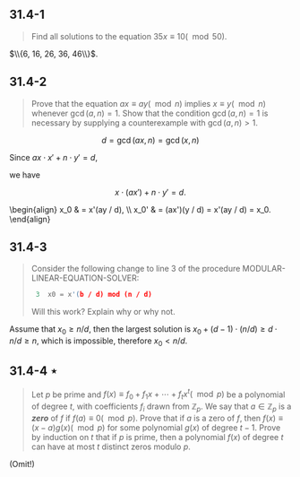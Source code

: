 ## 31.4-1

> Find all solutions to the equation $35x \equiv 10 (\mod 50)$.

$\\{6, 16, 26, 36, 46\\}$.

## 31.4-2

> Prove that the equation $ax \equiv ay (\mod n)$ implies $x \equiv y (\mod n)$ whenever $\gcd(a, n) = 1$. Show that the condition $\gcd(a, n) = 1$ is necessary by supplying a counterexample with $\gcd(a, n) > 1$.

$$d = \gcd(ax, n) = \gcd(x, n)$$

Since $ax \cdot x' + n \cdot y' = d$, 

we have

$$x \cdot (ax') + n \cdot y' = d.$$

\begin{align}
 x_0 & = x'(ay / d), \\\\
x_0' & = (ax')(y / d) = x'(ay / d) = x_0.
\end{align}

## 31.4-3

> Consider the following change to line 3 of the procedure $\text{MODULAR-LINEAR-EQUATION-SOLVER}$:
> 
> ```cpp
>  3  x0 = x'(b / d) mod (n / d)
> ```
>
> Will this work? Explain why or why not.

Assume that $x_0 \ge n / d$, then the largest solution is $x_0 + (d - 1) \cdot (n / d) \ge d \cdot n / d \ge n$, which is impossible, therefore $x_0 < n / d$.

## 31.4-4 $\star$

> Let $p$ be prime and $f(x) \equiv f_0 + f_1 x + \cdots + f_tx^t (\mod p)$ be a polynomial of degree $t$, with coefficients $f_i$ drawn from $\mathbb Z_p$. We say that $a \in \mathbb Z_p$ is a ***zero*** of $f$ if $f(a) \equiv 0 (\mod p)$. Prove that if $a$ is a zero of $f$, then $f(x) \equiv (x - a) g(x) (\mod p)$ for some polynomial $g(x)$ of degree $t - 1$. Prove by induction on $t$ that if $p$ is prime, then a polynomial $f(x)$ of degree $t$ can have at most $t$ distinct zeros modulo $p$.

(Omit!)
